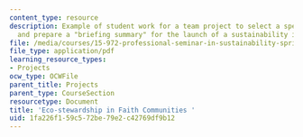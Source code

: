 ```yaml
---
content_type: resource
description: Example of student work for a team project to select a specific organization
  and prepare a "briefing summary" for the launch of a sustainability initiative.
file: /media/courses/15-972-professional-seminar-in-sustainability-spring-2010/1fa226f159c572be79e2c42769df9b12_MIT15_972S10_pres06.pdf
file_type: application/pdf
learning_resource_types:
- Projects
ocw_type: OCWFile
parent_title: Projects
parent_type: CourseSection
resourcetype: Document
title: 'Eco-stewardship in Faith Communities '
uid: 1fa226f1-59c5-72be-79e2-c42769df9b12
---
```

